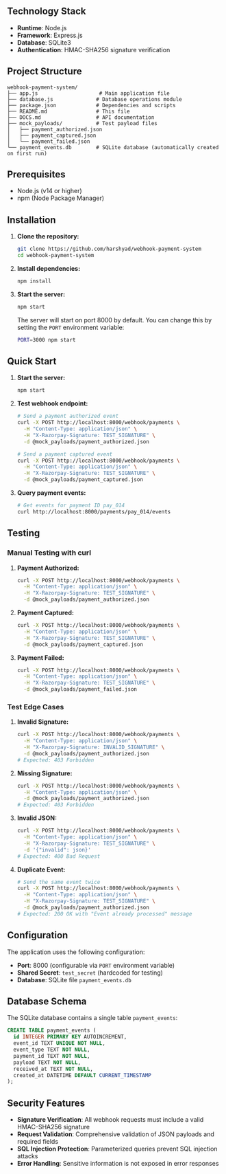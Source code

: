 ## Technology Stack

- **Runtime**: Node.js
- **Framework**: Express.js
- **Database**: SQLite3
- **Authentication**: HMAC-SHA256 signature verification

## Project Structure

```
webhook-payment-system/
├── app.js                    # Main application file
├── database.js              # Database operations module
├── package.json             # Dependencies and scripts
├── README.md                # This file
├── DOCS.md                  # API documentation
├── mock_payloads/           # Test payload files
│   ├── payment_authorized.json
│   ├── payment_captured.json
│   └── payment_failed.json
└── payment_events.db        # SQLite database (automatically created on first run)
```

## Prerequisites

- Node.js (v14 or higher)
- npm (Node Package Manager)

## Installation

1. **Clone the repository:**
   ```bash
   git clone https://github.com/harshyad/webhook-payment-system
   cd webhook-payment-system
   ```

2. **Install dependencies:**
   ```bash
   npm install
   ```

3. **Start the server:**
   ```bash
   npm start
   ```

   The server will start on port 8000 by default. You can change this by setting the `PORT` environment variable:
   ```bash
   PORT=3000 npm start
   ```

## Quick Start

1. **Start the server:**
   ```bash
   npm start
   ```

2. **Test webhook endpoint:**
   ```bash
   # Send a payment authorized event
   curl -X POST http://localhost:8000/webhook/payments \
     -H "Content-Type: application/json" \
     -H "X-Razorpay-Signature: TEST_SIGNATURE" \
     -d @mock_payloads/payment_authorized.json

   # Send a payment captured event
   curl -X POST http://localhost:8000/webhook/payments \
     -H "Content-Type: application/json" \
     -H "X-Razorpay-Signature: TEST_SIGNATURE" \
     -d @mock_payloads/payment_captured.json
   ```

3. **Query payment events:**
   ```bash
   # Get events for payment ID pay_014
   curl http://localhost:8000/payments/pay_014/events
   ```

## Testing

### Manual Testing with curl

1. **Payment Authorized:**
   ```bash
   curl -X POST http://localhost:8000/webhook/payments \
     -H "Content-Type: application/json" \
     -H "X-Razorpay-Signature: TEST_SIGNATURE" \
     -d @mock_payloads/payment_authorized.json
   ```

2. **Payment Captured:**
   ```bash
   curl -X POST http://localhost:8000/webhook/payments \
     -H "Content-Type: application/json" \
     -H "X-Razorpay-Signature: TEST_SIGNATURE" \
     -d @mock_payloads/payment_captured.json
   ```

3. **Payment Failed:**
   ```bash
   curl -X POST http://localhost:8000/webhook/payments \
     -H "Content-Type: application/json" \
     -H "X-Razorpay-Signature: TEST_SIGNATURE" \
     -d @mock_payloads/payment_failed.json
   ```

### Test Edge Cases

1. **Invalid Signature:**
   ```bash
   curl -X POST http://localhost:8000/webhook/payments \
     -H "Content-Type: application/json" \
     -H "X-Razorpay-Signature: INVALID_SIGNATURE" \
     -d @mock_payloads/payment_authorized.json
   # Expected: 403 Forbidden
   ```

2. **Missing Signature:**
   ```bash
   curl -X POST http://localhost:8000/webhook/payments \
     -H "Content-Type: application/json" \
     -d @mock_payloads/payment_authorized.json
   # Expected: 403 Forbidden
   ```

3. **Invalid JSON:**
   ```bash
   curl -X POST http://localhost:8000/webhook/payments \
     -H "Content-Type: application/json" \
     -H "X-Razorpay-Signature: TEST_SIGNATURE" \
     -d '{"invalid": json}'
   # Expected: 400 Bad Request
   ```

4. **Duplicate Event:**
   ```bash
   # Send the same event twice
   curl -X POST http://localhost:8000/webhook/payments \
     -H "Content-Type: application/json" \
     -H "X-Razorpay-Signature: TEST_SIGNATURE" \
     -d @mock_payloads/payment_authorized.json
   # Expected: 200 OK with "Event already processed" message
   ```

## Configuration

The application uses the following configuration:

- **Port**: 8000 (configurable via `PORT` environment variable)
- **Shared Secret**: `test_secret` (hardcoded for testing)
- **Database**: SQLite file `payment_events.db`

## Database Schema

The SQLite database contains a single table `payment_events`:

```sql
CREATE TABLE payment_events (
  id INTEGER PRIMARY KEY AUTOINCREMENT,
  event_id TEXT UNIQUE NOT NULL,
  event_type TEXT NOT NULL,
  payment_id TEXT NOT NULL,
  payload TEXT NOT NULL,
  received_at TEXT NOT NULL,
  created_at DATETIME DEFAULT CURRENT_TIMESTAMP
);
```

## Security Features

- **Signature Verification**: All webhook requests must include a valid HMAC-SHA256 signature
- **Request Validation**: Comprehensive validation of JSON payloads and required fields
- **SQL Injection Protection**: Parameterized queries prevent SQL injection attacks
- **Error Handling**: Sensitive information is not exposed in error responses
